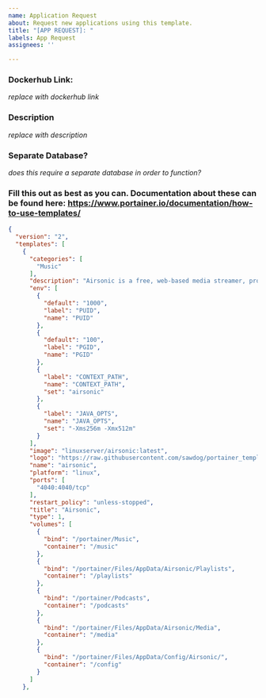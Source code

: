 ```yaml
---
name: Application Request
about: Request new applications using this template.
title: "[APP REQUEST]: "
labels: App Request
assignees: ''

---
```


### Dockerhub Link: ###
*replace with dockerhub link*

### Description ###
*replace with description*

### Separate Database? ###
*does this require a separate database in order to function?*

### Fill this out as best as you can. Documentation about these can be found here: https://www.portainer.io/documentation/how-to-use-templates/

```json
{
  "version": "2",
  "templates": [
    {
      "categories": [
        "Music"
      ],
      "description": "Airsonic is a free, web-based media streamer, providing ubiqutious access to your music. Use it to share your music with friends, or to listen to your own music while at work. You can stream to multiple players simultaneously, for instance to one player in your kitchen and another in your living room.",
      "env": [
        {
          "default": "1000",
          "label": "PUID",
          "name": "PUID"
        },
        {
          "default": "100",
          "label": "PGID",
          "name": "PGID"
        },
        {
          "label": "CONTEXT_PATH",
          "name": "CONTEXT_PATH",
          "set": "airsonic"
        },
        {
          "label": "JAVA_OPTS",
          "name": "JAVA_OPTS",
          "set": "-Xms256m -Xmx512m"
        }
      ],
      "image": "linuxserver/airsonic:latest",
      "logo": "https://raw.githubusercontent.com/sawdog/portainer_templates/master/images/airsonic-logo.png",
      "name": "airsonic",
      "platform": "linux",
      "ports": [
        "4040:4040/tcp"
      ],
      "restart_policy": "unless-stopped",
      "title": "Airsonic",
      "type": 1,
      "volumes": [
        {
          "bind": "/portainer/Music",
          "container": "/music"
        },
        {
          "bind": "/portainer/Files/AppData/Airsonic/Playlists",
          "container": "/playlists"
        },
        {
          "bind": "/portainer/Podcasts",
          "container": "/podcasts"
        },
        {
          "bind": "/portainer/Files/AppData/Airsonic/Media",
          "container": "/media"
        },
        {
          "bind": "/portainer/Files/AppData/Config/Airsonic/",
          "container": "/config"
        }
      ]
    },
```